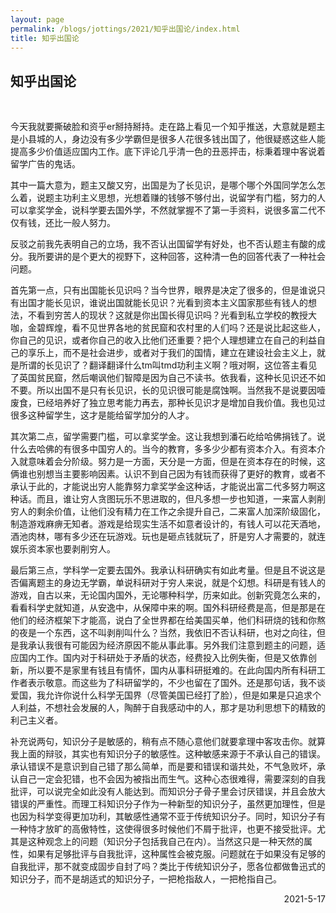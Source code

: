 ```yaml
---
layout: page
permalink: /blogs/jottings/2021/知乎出国论/index.html
title: 知乎出国论
---
```


## 知乎出国论
<br>

今天我就要撕破脸和资乎er掰持掰持。走在路上看见一个知乎推送，大意就是题主是小县城的人，身边没有多少学霸但是很多人花很多钱出国了，他很疑惑这些人能提高多少价值适应国内工作。底下评论几乎清一色的丑恶抨击，标秉着理中客说着留学广告的鬼话。

其中一篇大意为，题主又酸又穷，出国是为了长见识，是哪个哪个外国同学怎么怎么着，说题主功利主义思想，光想着赚的钱够不够付出，说留学有门槛，努力的人可以拿奖学金，说科学要去国外学，不然就掌握不了第一手资料，说很多富二代不仅有钱，还比一般人努力。

反驳之前我先表明自己的立场，我不否认出国留学有好处，也不否认题主有酸的成分。我所要讲的是个更大的视野下，这种回答，这种清一色的回答代表了一种社会问题。

首先第一点，只有出国能长见识吗？当今世界，眼界是决定了很多的，但是谁说只有出国才能长见识，谁说出国就能长见识？光看到资本主义国家那些有钱人的想法，不看到穷苦人的现状？这就是你出国长得见识吗？光看到私立学校的教授大咖，金碧辉煌，看不见世界各地的贫民窟和农村里的人们吗？还是说比起这些人，你自己的见识，或者你自己的收入比他们还重要？把个人理想建立在自己的利益自己的享乐上，而不是社会进步，或者对于我们的国情，建立在建设社会主义上，就是所谓的长见识了？翻译翻译什么tm叫tmd功利主义啊？哦对啊，这位答主看见了英国贫民窟，然后嘲讽他们智障是因为自己不读书。依我看，这种长见识还不如不要。所以出国不是只有长见识，长的见识很可能是腐蚀啊。当然我不是说要因噎废食，已经培养好了独立思考能力再去，那种长见识才是增加自我价值。我也见过很多这种留学生，这才是能给留学加分的人才。

其次第二点，留学需要门槛，可以拿奖学金。这让我想到潘石屹给哈佛捐钱了。说什么去哈佛的有很多中国穷人的。当今的教育，多多少少都有资本介入。有资本介入就意味着会分阶级。努力是一方面，天分是一方面，但是在资本存在的时候，这俩谁也别想当主要影响因素。认识不到自己因为有钱而获得了更好的教育，或者不承认于此的，才能说出穷人能靠努力拿奖学金这种话，才能说出富二代多努力啊这种话。而且，谁让穷人贪图玩乐不思进取的，但凡多想一步也知道，一来富人剥削穷人的剩余价值，让他们没有精力在工作之余提升自己，二来富人加深阶级固化，制造游戏麻痹无知者。游戏是给现实生活不如意者设计的，有钱人可以花天酒地，酒池肉林，哪有多少还在玩游戏。玩也是砸点钱就玩了，肝是穷人才需要的，就连娱乐资本家也要剥削穷人。

最后第三点，学科学一定要去国外。我承认科研确实有如此考量。但是且不说这是否偏离题主的身边无学霸，单说科研对于穷人来说，就是个幻想。科研是有钱人的游戏，自古以来，无论国内国外，无论哪种科学，历来如此。创新究竟怎么来的，看看科学史就知道，从安逸中，从保障中来的啊。国外科研经费是高，但是那是在他们的经济框架下才能高，说白了全世界都在给美国买单，他们科研烧的钱和你熬的夜是一个东西，这不叫剥削叫什么？当然，我依旧不否认科研，也对之向往，但是我承认我很有可能因为经济原因不能从事此事。另外我们注意到题主的问题，适应国内工作。国内对于科研处于矛盾的状态，经费投入比例失衡，但是又依靠创新，所以要不是家里有钱且有情怀，国内从事科研挺难的。在此向国内所有科研工作者表示敬意。而这些为了科研留学的，不少也留在了国外。还是那句话，我不谈爱国，我允许你说什么科学无国界（尽管美国已经打了脸），但是如果是只追求个人利益，不想社会发展的人，陶醉于自我感动中的人，那才是功利思想下的精致的利己主义者。

补充说两句，知识分子是敏感的，稍有点不随心意他们就要拿理中客攻击你。就算我上面的辩驳，其实也有知识分子的敏感性。这种敏感来源于不承认自己的错误。承认错误不是意识到自己错了那么简单，而是要和错误和谐共处，不气急败坏，承认自己一定会犯错，也不会因为被指出而生气。这种心态很难得，需要深刻的自我批评，可以说完全如此没有人能达到。而知识分子骨子里会讨厌错误，并且会放大错误的严重性。而理工科知识分子作为一种新型的知识分子，虽然更加理性，但是也因为科学变得更加功利，其敏感性通常不亚于传统知识分子。同时，知识分子有一种恃才放旷的高傲特性，这使得很多时候他们不屑于批评，也更不接受批评。尤其是这种观念上的问题（知识分子包括我自己在内）。当然这只是一种天然的属性，如果有足够批评与自我批评，这种属性会被克服。问题就在于如果没有足够的自我批评，那不就变成固步自封了吗？类比于传统知识分子，愿各位都做鲁迅式的知识分子，而不是胡适式的知识分子，一把枪指敌人，一把枪指自己。

<p align="right">2021-5-17</p>